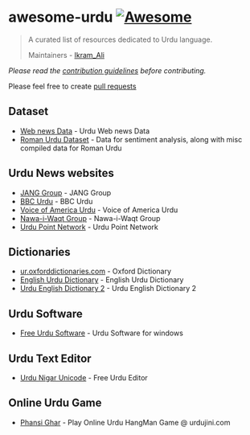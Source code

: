 # awesome-urdu [![Awesome](https://cdn.rawgit.com/sindresorhus/awesome/d7305f38d29fed78fa85652e3a63e154dd8e8829/media/badge.svg)](https://github.com/sindresorhus/awesome)

> A curated list of resources dedicated to Urdu language.
>
> Maintainers - [Ikram_Ali](https://github.com/akkefa)

*Please read the [contribution guidelines](contributing.md) before contributing.*

Please feel free to create [pull requests](https://github.com/urduhack/awesome-urdu/pulls)


## Dataset

- [Web news Data](https://github.com/urduhack/) - Urdu Web news Data
- [Roman Urdu Dataset](https://github.com/Smat26/Roman-Urdu-Dataset) - Data for sentiment analysis, along with misc compiled data for Roman Urdu

## Urdu News websites

- [JANG Group](http://www.jang.com.pk/) - JANG Group
- [BBC Urdu](http://www.bbcurdu.com/) - BBC Urdu
- [Voice of America Urdu](http://www.voanews.com/urdu) - Voice of America Urdu
- [Nawa-i-Waqt Group](http://www.nawaiwaqt.com.pk) - Nawa-i-Waqt Group
- [Urdu Point Network](http://www.urdupoint.com/) - Urdu Point Network

## Dictionaries

- [ur.oxforddictionaries.com](https://ur.oxforddictionaries.com/) - Oxford Dictionary
- [English Urdu Dictionary](http://www.urduword.com) - English Urdu Dictionary
- [Urdu English Dictionary 2](http://www.urduenglishdictionary.org) - Urdu English Dictionary 2

## Urdu Software

- [Free Urdu Software](https://www.ajsoftpk.com/naseem_amjad/urdu/) - Urdu Software for windows

## Urdu Text Editor

- [Urdu Nigar Unicode](https://www.ajsoftpk.com/urdunigarunicode/download_urdu_nigar_unicode.html) - Free Urdu Editor

## Online Urdu Game

- [Phansi Ghar](https://www.urdujini.com/) - Play Online Urdu HangMan Game  @ urdujini.com
